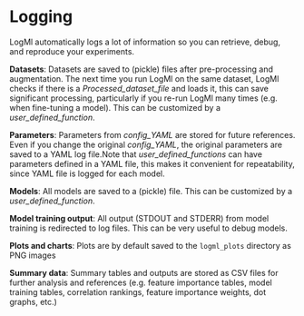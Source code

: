 
# Logging

LogMl automatically logs a lot of information so you can retrieve, debug, and reproduce your experiments.

**Datasets**: Datasets are saved to (pickle) files after pre-processing and augmentation. The next time you run LogMl on the same dataset, LogMl checks if there is a *Processed_dataset_file* and loads it, this can save significant processing, particularly if you re-run LogMl many times (e.g. when fine-tuning a model). This can be customized by a *user_defined_function*.

**Parameters**: Parameters from *config_YAML* are stored for future references. Even if you change the original *config_YAML*, the original parameters are saved to a YAML log file.Note that  *user_defined_functions* can have parameters defined in a YAML file, this makes it convenient for repeatability, since YAML file is logged for each model.

**Models**: All models are saved to a (pickle) file. This can be customized by a *user_defined_function*.

**Model training output**: All output (STDOUT and STDERR) from model training is redirected to log files. This can be very useful to debug models.

**Plots and charts**: Plots are by default saved to the `logml_plots` directory as PNG images

**Summary data**: Summary tables and outputs are stored as CSV files for further analysis and references (e.g. feature importance tables, model training tables, correlation rankings, feature importance weights, dot graphs, etc.)
